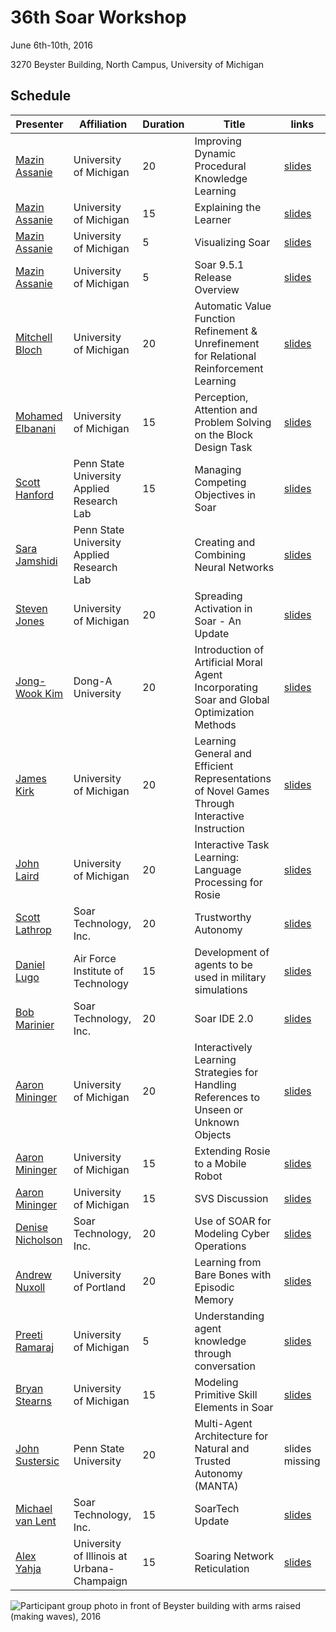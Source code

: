 # 36th Soar Workshop

June 6th-10th, 2016

3270 Beyster Building, North Campus, University of Michigan

## Schedule

| Presenter | Affiliation | Duration | Title | links |
|-------------------|-----------------------|----------|-------------------------------------------------------------------------------------------|-----------------------------------------------------------------------------------------------------------------------------------------------------------------|
| [Mazin Assanie](mailto:mazina@umich.edu)     | University of Michigan | 20       | Improving Dynamic Procedural Knowledge Learning                                           | [slides](https://raw.githubusercontent.com/SoarGroup/website-downloads/main/workshops/36/files/Improving_DPKL.pdf)                                              |
| [Mazin Assanie](mailto:mazina@umich.edu)     | University of Michigan | 15       | Explaining the Learner                                                                    | [slides](https://raw.githubusercontent.com/SoarGroup/website-downloads/main/workshops/36/files/explainer.pdf)                                                   |
| [Mazin Assanie](mailto:mazina@umich.edu)     | University of Michigan | 5        | Visualizing Soar                                                                          | [slides](https://raw.githubusercontent.com/SoarGroup/website-downloads/main/workshops/36/files/visualize.pdf)                                                   |
| [Mazin Assanie](mailto:mazina@umich.edu)     | University of Michigan | 5        | Soar 9.5.1 Release Overview                                                               | [slides](https://raw.githubusercontent.com/SoarGroup/website-downloads/main/workshops/36/files/Soar_9.5.1.pdf)                                                 |
| [Mitchell Bloch](mailto:bazald@umich.edu)    | University of Michigan | 20       | Automatic Value Function Refinement & Unrefinement for Relational Reinforcement Learning  | [slides](https://raw.githubusercontent.com/SoarGroup/website-downloads/main/workshops/36/files/Automatic%20Value%20Function%20Refinement%20%26%20Unrefinement%20for%20Relational%20RL.pdf)    |
| [Mohamed Elbanani](mailto:mbanani@umich.edu)  | University of Michigan | 15       | Perception, Attention and Problem Solving on the Block Design Task                        | [slides](https://raw.githubusercontent.com/SoarGroup/website-downloads/main/workshops/36/files/El%20Banani%20-%20Perception%2C%20Attention%20and%20Problem%20Solving%20on%20Block%20Design.pdf) |
| [Scott Hanford](mailto:sdh187@psu.edu)     | Penn State University Applied Research Lab | 15       | Managing Competing Objectives in Soar                                                     | [slides](https://raw.githubusercontent.com/SoarGroup/website-downloads/main/workshops/36/files/Managing%20Competing%20Objectives%20in%20Soar.pdf)              |
| [Sara Jamshidi](mailto:sxj937@psu.edu)     | Penn State University Applied Research Lab |        | Creating and Combining Neural Networks                                                    | [slides](https://raw.githubusercontent.com/SoarGroup/website-downloads/main/workshops/36/files/NN_061016.pdf)                                                  |
| [Steven Jones](mailto:scijones@umich.edu)      | University of Michigan | 20       | Spreading Activation in Soar - An Update                                                  | [slides](https://raw.githubusercontent.com/SoarGroup/website-downloads/main/workshops/36/files/2016_spread_update_workshop.pdf)                                |
| [Jong-Wook Kim](mailto:kjwook@dau.ac.kr)     | Dong-A University | 20       | Introduction of Artificial Moral Agent Incorporating Soar and Global Optimization Methods | [slides](https://raw.githubusercontent.com/SoarGroup/website-downloads/main/workshops/36/files/Introduction%20of%20Artificial%20Moral%20Agent.ppt)             |
| [James Kirk](mailto:jrkirk@umich.edu)        | University of Michigan | 20       | Learning General and Efficient Representations of Novel Games Through Interactive Instruction | [slides](https://raw.githubusercontent.com/SoarGroup/website-downloads/main/workshops/36/files/Learning%20Novel%20Games%20Through%20Interactive%20Instruction.pdf) |
| [John Laird](mailto:laird@umich.edu)        | University of Michigan | 20       | Interactive Task Learning: Language Processing for Rosie                                  | [slides](https://raw.githubusercontent.com/SoarGroup/website-downloads/main/workshops/36/files/Interactive%20Task%20Learning%20and%20Language%20Processing%20for%20Rosie.pptx) |
| [Scott Lathrop](mailto:scott.lathrop@soartech.com)     | Soar Technology, Inc. | 20       | Trustworthy Autonomy                                                                     | [slides](https://raw.githubusercontent.com/SoarGroup/website-downloads/main/workshops/36/files/Lathrop_TrustworthyAutonomy_SoarWorkshop06112016.pdf)           |
| [Daniel Lugo](mailto:daniel_lugo@hotmail.com)       | Air Force Institute of Technology | 15       | Development of agents to be used in military simulations                                 | [slides](https://raw.githubusercontent.com/SoarGroup/website-downloads/main/workshops/36/files/Development%20of%20agents%20to%20be%20used%20in%20military%20simulations.pptx) |
| [Bob Marinier](mailto:bob.marinier@soartech.com)      | Soar Technology, Inc. | 20       | Soar IDE 2.0                                                                              | [slides](https://raw.githubusercontent.com/SoarGroup/website-downloads/main/workshops/36/files/Soar%20IDE%202.0.pptx)                                          |
| [Aaron Mininger](mailto:mininger@umich.edu)    | University of Michigan | 20       | Interactively Learning Strategies for Handling References to Unseen or Unknown Objects    | [slides](https://raw.githubusercontent.com/SoarGroup/website-downloads/main/workshops/36/files/Learning%20Finding%20Strategies.pdf)                            |
| [Aaron Mininger](mailto:mininger@umich.edu)    | University of Michigan | 15       | Extending Rosie to a Mobile Robot                                                         | [slides](https://raw.githubusercontent.com/SoarGroup/website-downloads/main/workshops/36/files/Extending%20Rosie.pdf)                                           |
| [Aaron Mininger](mailto:mininger@umich.edu)    | University of Michigan | 15       | SVS Discussion                                                                            | [slides](https://raw.githubusercontent.com/SoarGroup/website-downloads/main/workshops/36/files/SVS%20Discussion.pdf)                                           |
| [Denise Nicholson](mailto:denise.nicholson@soartech.com)  | Soar Technology, Inc. | 20       | Use of SOAR for Modeling Cyber Operations                                                 | [slides](https://raw.githubusercontent.com/SoarGroup/website-downloads/main/workshops/36/files/Cyber%20Modeling%20Nicholson%20OGrady.pptx)                     |
| [Andrew Nuxoll](mailto:nuxoll@up.edu)     | University of Portland | 20       | Learning from Bare Bones with Episodic Memory                                             | [slides](https://raw.githubusercontent.com/SoarGroup/website-downloads/main/workshops/36/files/Learning%20from%20Bare%20Bones%20with%20Episodic%20Memory.pptx) |
| [Preeti Ramaraj](mailto:preetir@umich.edu)    | University of Michigan | 5        | Understanding agent knowledge through conversation                                        | [slides](https://raw.githubusercontent.com/SoarGroup/website-downloads/main/workshops/36/files/Understanding%20agent%20knowledge%20through%20conversation.pptx) |
| [Bryan Stearns](mailto:stearns@umich.edu)     | University of Michigan | 15       | Modeling Primitive Skill Elements in Soar                                                 | [slides](https://raw.githubusercontent.com/SoarGroup/website-downloads/main/workshops/36/files/Modeling%20Primitive%20Skill%20Elements%20in%20Soar.pptx)      |
| [John Sustersic](mailto:jps263@psu.edu)    | Penn State University | 20       | Multi-Agent Architecture for Natural and Trusted Autonomy (MANTA)                         | slides missing                                                                                                                                                 |
| [Michael van Lent](mailto:vanlent@soartech.com)  | Soar Technology, Inc. | 15       | SoarTech Update                                                                           | [slides](https://raw.githubusercontent.com/SoarGroup/website-downloads/main/workshops/36/files/SoarTech%20Overview%202016.pdf)                                 |
| [Alex Yahja](mailto:alexy@uiuc.edu)        | University of Illinois at Urbana-Champaign | 15       | Soaring Network Reticulation                                                              | [slides](https://raw.githubusercontent.com/SoarGroup/website-downloads/main/workshops/36/files/SoaringNetworkReticulation.pptx)                                |

![Participant group photo in front of Beyster building with arms raised (making waves), 2016](https://raw.githubusercontent.com/SoarGroup/website-downloads/main/workshops/36/workshop2016_wave.jpg)
